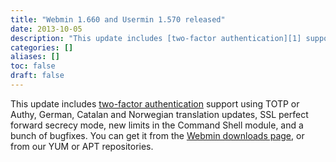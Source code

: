 ```yaml
---
title: "Webmin 1.660 and Usermin 1.570 released"
date: 2013-10-05
description: "This update includes [two-factor authentication][1] support using TOTP or Authy, German, Catalan..."
categories: []
aliases: []
toc: false
draft: false
---
```

This update includes [two-factor authentication][1] support using TOTP or Authy, German, Catalan and Norwegian translation updates, SSL perfect forward secrecy mode, new limits in the Command Shell module, and a bunch of bugfixes. You can get it from the [Webmin downloads page][2], or from our YUM or APT repositories.<br />

  [1]: http://doxfer.webmin.com/Webmin/EnhancedAuthentication
  [2]: download.html
